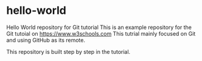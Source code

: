 # hello-world
Hello World repository for Git tutorial
This is an example repository for the Git tutoial on https://www.w3schools.com
This tutrial mainly focused on Git and using GitHub as its remote.

This repository is built step by step in the tutorial.
